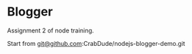 # Blogger

Assignment 2 of node training.

Start from git@github.com:CrabDude/nodejs-blogger-demo.git

